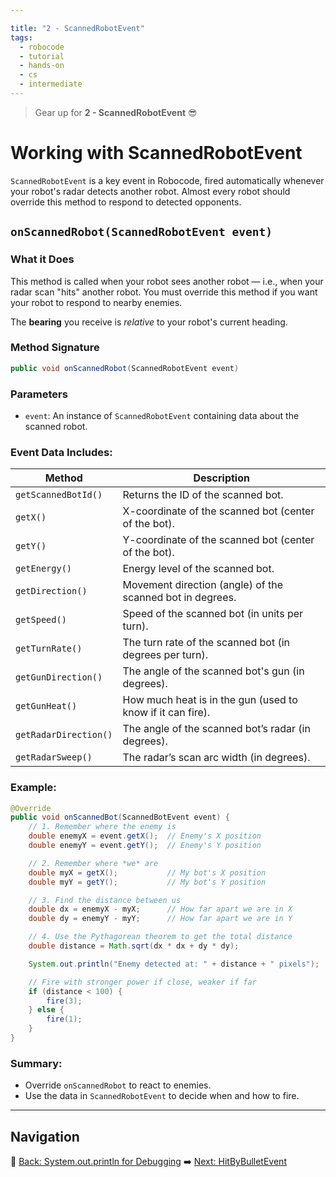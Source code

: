 ```yaml
---

title: "2 - ScannedRobotEvent"
tags:
  - robocode
  - tutorial
  - hands-on
  - cs
  - intermediate
---
```


> Gear up for **2 - ScannedRobotEvent** 😎

# Working with ScannedRobotEvent

`ScannedRobotEvent` is a key event in Robocode, fired automatically whenever your robot's radar detects another robot. Almost every robot should override this method to respond to detected opponents.

## `onScannedRobot(ScannedRobotEvent event)`

### What it Does

This method is called when your robot sees another robot — i.e., when your radar scan "hits" another robot. You must override this method if you want your robot to respond to nearby enemies.


The **bearing** you receive is *relative* to your robot's current heading.

### Method Signature

```java
public void onScannedRobot(ScannedRobotEvent event)
```

### Parameters

* `event`: An instance of `ScannedRobotEvent` containing data about the scanned robot.

### Event Data Includes:

| Method                | Description                                                |
| --------------------- | ---------------------------------------------------------- |
| `getScannedBotId()`   | Returns the ID of the scanned bot.                         |
| `getX()`              | X-coordinate of the scanned bot (center of the bot).       |
| `getY()`              | Y-coordinate of the scanned bot (center of the bot).       |
| `getEnergy()`         | Energy level of the scanned bot.                           |
| `getDirection()`      | Movement direction (angle) of the scanned bot in degrees.  |
| `getSpeed()`          | Speed of the scanned bot (in units per turn).              |
| `getTurnRate()`       | The turn rate of the scanned bot (in degrees per turn).    |
| `getGunDirection()`   | The angle of the scanned bot's gun (in degrees).           |
| `getGunHeat()`        | How much heat is in the gun (used to know if it can fire). |
| `getRadarDirection()` | The angle of the scanned bot’s radar (in degrees).         |
| `getRadarSweep()`     | The radar’s scan arc width (in degrees).                   |


### Example:

```java
@Override
public void onScannedBot(ScannedBotEvent event) {
    // 1. Remember where the enemy is
    double enemyX = event.getX();  // Enemy's X position
    double enemyY = event.getY();  // Enemy's Y position

    // 2. Remember where *we* are
    double myX = getX();           // My bot's X position
    double myY = getY();           // My bot's Y position

    // 3. Find the distance between us
    double dx = enemyX - myX;      // How far apart we are in X
    double dy = enemyY - myY;      // How far apart we are in Y

    // 4. Use the Pythagorean theorem to get the total distance
    double distance = Math.sqrt(dx * dx + dy * dy);

    System.out.println("Enemy detected at: " + distance + " pixels");

    // Fire with stronger power if close, weaker if far
    if (distance < 100) {
        fire(3);
    } else {
        fire(1);
    }
}

```

### Summary:

* Override `onScannedRobot` to react to enemies.
* Use the data in `ScannedRobotEvent` to decide when and how to fire.

---

## Navigation

🡌 [Back: System.out.println for Debugging](/robocode/Day-4/01_system_out_debugging)
➡️ [Next: HitByBulletEvent](/robocode/Day-4/03_hit_by_bullet_event)
